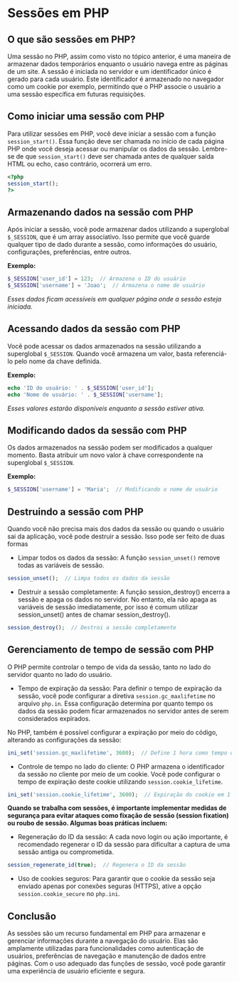 # Sessões em PHP

## O que são sessões em PHP?

Uma sessão no PHP, assim como visto no tópico anterior, é uma maneira de armazenar dados temporários enquanto o usuário navega entre as páginas de um site. A sessão é iniciada no servidor e um identificador único é gerado para cada usuário. Este identificador é armazenado no navegador como um cookie por exemplo, permitindo que o PHP associe o usuário a uma sessão específica em futuras requisições.

## Como iniciar uma sessão com PHP

Para utilizar sessões em PHP, você deve iniciar a sessão com a função `session_start()`. Essa função deve ser chamada no início de cada página PHP onde você deseja acessar ou manipular os dados da sessão. Lembre-se de que `session_start()` deve ser chamada antes de qualquer saída HTML ou echo, caso contrário, ocorrerá um erro.

```php
<?php
session_start();
?>
```

## Armazenando dados na sessão com PHP

Após iniciar a sessão, você pode armazenar dados utilizando a superglobal `$_SESSION`, que é um array associativo. Isso permite que você guarde qualquer tipo de dado durante a sessão, como informações do usuário, configurações, preferências, entre outros.

**Exemplo:**

```php
$_SESSION['user_id'] = 123;  // Armazena o ID do usuário
$_SESSION['username'] = 'Joao';  // Armazena o nome de usuário
```

_Esses dados ficam acessíveis em qualquer página onde a sessão esteja iniciada._

## Acessando dados da sessão com PHP

Você pode acessar os dados armazenados na sessão utilizando a superglobal `$_SESSION`. Quando você armazena um valor, basta referenciá-lo pelo nome da chave definida.

**Exemplo:**

```php
echo 'ID do usuário: ' . $_SESSION['user_id'];
echo 'Nome de usuário: ' . $_SESSION['username'];
```

_Esses valores estarão disponíveis enquanto a sessão estiver ativa._

## Modificando dados da sessão com PHP

Os dados armazenados na sessão podem ser modificados a qualquer momento. Basta atribuir um novo valor à chave correspondente na superglobal `$_SESSION`.

**Exemplo:**

```php
$_SESSION['username'] = 'Maria';  // Modificando o nome de usuário

```

## Destruindo a sessão com PHP

Quando você não precisa mais dos dados da sessão ou quando o usuário sai da aplicação, você pode destruir a sessão. Isso pode ser feito de duas formas

- Limpar todos os dados da sessão: A função `session_unset()` remove todas as variáveis de sessão.

```php
session_unset();  // Limpa todos os dados da sessão

```

- Destruir a sessão completamente: A função session_destroy() encerra a sessão e apaga os dados no servidor. No entanto, ela não apaga as variáveis de sessão imediatamente, por isso é comum utilizar session_unset() antes de chamar session_destroy().

```php
session_destroy();  // Destroi a sessão completamente
```

## Gerenciamento de tempo de sessão com PHP

O PHP permite controlar o tempo de vida da sessão, tanto no lado do servidor quanto no lado do usuário.

- Tempo de expiração da sessão: Para definir o tempo de expiração da sessão, você pode configurar a diretiva `session.gc_maxlifetime` no arquivo `php.in`. Essa configuração determina por quanto tempo os dados da sessão podem ficar armazenados no servidor antes de serem considerados expirados.

No PHP, também é possível configurar a expiração por meio do código, alterando as configurações da sessão:

```php
ini_set('session.gc_maxlifetime', 3600);  // Define 1 hora como tempo de expiração

```

- Controle de tempo no lado do cliente: O PHP armazena o identificador da sessão no cliente por meio de um cookie. Você pode configurar o tempo de expiração deste cookie utilizando `session.cookie_lifetime`.

```php
ini_set('session.cookie_lifetime', 3600);  // Expiração do cookie em 1 hora
```

**Quando se trabalha com sessões, é importante implementar medidas de segurança para evitar ataques como fixação de sessão (session fixation) ou roubo de sessão. Algumas boas práticas incluem:**

- Regeneração do ID da sessão: A cada novo login ou ação importante, é recomendado regenerar o ID da sessão para dificultar a captura de uma sessão antiga ou comprometida.

```php
session_regenerate_id(true);  // Regenera o ID da sessão

```

- Uso de cookies seguros: Para garantir que o cookie da sessão seja enviado apenas por conexões seguras (HTTPS), ative a opção `session.cookie_secure` no `php.ini`.

## Conclusão

As sessões são um recurso fundamental em PHP para armazenar e gerenciar informações durante a navegação do usuário. Elas são amplamente utilizadas para funcionalidades como autenticação de usuários, preferências de navegação e manutenção de dados entre páginas. Com o uso adequado das funções de sessão, você pode garantir uma experiência de usuário eficiente e segura.
